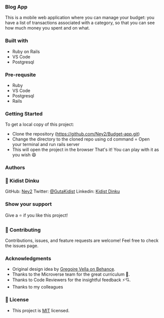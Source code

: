 ### Blog App
This is a mobile web application where you can manage your budget: you have a list of transactions associated with a category, so that you can see how much money you spent and on what.

### Built with
- Ruby on Rails
- VS Code
- Postgresql
### Pre-requsite
- Ruby
- VS Code
- Postgresql
- Rails

### Getting Started
To get a local copy of this project:

- Clone the repository (https://github.com/Ney2/Budget-app.git)
- Change the directory to the cloned repo using cd command
= Open your terminal and run rails server
- This will open the project in the browser That's it! You can play with it as you wish 😄

### Authors

### 👤 Kidist Dinku
GitHub: [Ney2](https://github.com/Ney2)
Twitter: [@GutaKidist](https://twitter.com/GutaKidist)
Linkedin: [Kidist Dinku](https://www.linkedin.com/in/kidist-guta/)

### Show your support
Give a ⭐️ if you like this project!

### 🤝 Contributing
Contributions, issues, and feature requests are welcome! Feel free to check the issues page.

### Acknowledgments
- Original design idea by [Gregoire Vella on Behance](https://www.behance.net/gregoirevella). 
- Thanks to the Microverse team for the great curriculum 🙌.
- Thanks to Code Reviewers for the insightful feedback ⚡💘.
- Thanks to my colleagues

### 📝 License
- This project is [MIT]() licensed.